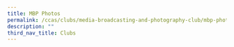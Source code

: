 ```yaml
---
title: MBP Photos
permalink: /ccas/clubs/media-broadcasting-and-photography-club/mbp-photos/
description: ""
third_nav_title: Clubs
---
```

